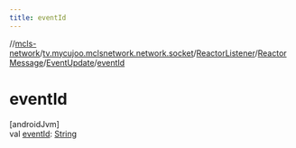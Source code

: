 ```yaml
---
title: eventId
---
```

//[mcls-network](../../../../../index.html)/[tv.mycujoo.mclsnetwork.network.socket](../../../index.html)/[ReactorListener](../../index.html)/[ReactorMessage](../index.html)/[EventUpdate](index.html)/[eventId](event-id.html)



# eventId



[androidJvm]\
val [eventId](event-id.html): [String](https://kotlinlang.org/api/latest/jvm/stdlib/kotlin/-string/index.html)




